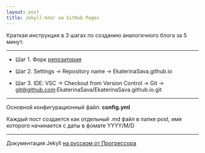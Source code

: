 ```yaml
---
layout: post
title: Jekyll-блог на GitHub Pages
---
```


Краткая инструкция в 3 шагах по созданию аналогичного блога за 5 минут.

---

  * Шаг 1. Форк [репозитория](https://github.com/barryclark/jekyll-now)

  * Шаг 2. Settings → Repository name → EkaterinaSava.github.io

  * Шаг 3. IDE: VSC → Checkout from Version Control → Git → git@github.com:EkaterinaSava/EkaterinaSava.github.io.git

---

Основной конфигурационный файл: __config.yml__

Каждый пост создается как отдельный .md файл в папке post, имя которого начинается с даты в фомате YYYY/M/D

---

Документация Jekyll [на русском от Прогрессора](http://prgssr.ru/documentation/)
